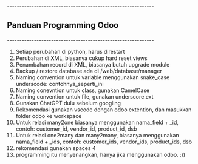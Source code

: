 *------------------------------------------------------------* 
## Panduan Programming Odoo
*------------------------------------------------------------* 

1. Setiap perubahan di python, harus direstart
2. Perubahan di XML, biasanya cukup hard reset views
3. Penambahan record di XML, biasanya butuh upgrade module
4. Backup / restore database ada di /web/database/manager
5. Naming convention untuk variable menggunakan snake_case underscode: contohnya_seperti_ini
6. Naming conevntion untuk class, gunakan CamelCase
7. Naming convention untuk file, gunakan underscore.ext
8. Gunakan ChatGPT dulu sebelum googling
9. Rekomendasi gunakan vscode dengan odoo extention, dan masukkan folder odoo ke workspace
10. Untuk relasi many2one biasanya menggunakan nama_field + _id, contoh: customer_id, vendor_id, product_id, dsb
11. Untuk relasi one2many dan many2many, biasanya menggunakan nama_field  + _ids, contoh: customer_ids, vendor_ids, product_ids, dsb
12. rekomendasi gunakan spaces 4
13. programming itu menyenangkan, hanya jika menggunakan odoo. :))
